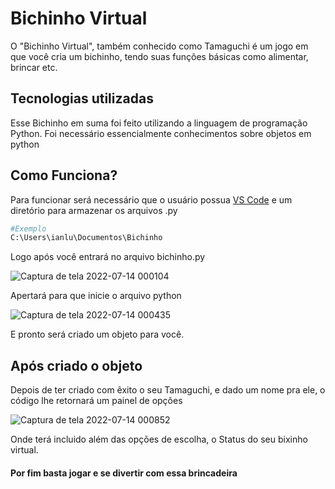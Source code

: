 # Bichinho Virtual
O "Bichinho Virtual", também conhecido como Tamaguchi é um jogo em que você cria um bichinho, tendo suas funções básicas como alimentar, brincar etc.

## Tecnologias utilizadas
Esse Bichinho em suma foi feito utilizando a linguagem de programação Python. Foi necessário essencialmente conhecimentos sobre objetos em python

## Como Funciona?
Para funcionar será necessário que o usuário possua [VS Code](https://code.visualstudio.com/) e um diretório para armazenar os arquivos .py
```bash
#Exemplo
C:\Users\ianlu\Documentos\Bichinho
```
Logo após você entrará no arquivo bichinho.py

![Captura de tela 2022-07-14 000104](https://user-images.githubusercontent.com/103367370/178888812-ecbc2b3f-21a8-42f8-a073-c944f455136d.jpg)

Apertará para que inicie o arquivo python

![Captura de tela 2022-07-14 000435](https://user-images.githubusercontent.com/103367370/178889244-d9bf39a7-f411-4776-aedd-80a9a2e7883c.jpg)

E pronto será criado um objeto para você.

## Após criado o objeto

Depois de ter criado com êxito o seu Tamaguchi, e dado um nome pra ele, o código lhe retornará um painel de opções

![Captura de tela 2022-07-14 000852](https://user-images.githubusercontent.com/103367370/178889714-b4f5a757-0cc0-42ed-88fd-ed7f62a46387.jpg)

Onde terá incluido além das opções de escolha, o Status do seu bixinho virtual. 

#### Por fim basta jogar e se divertir com essa brincadeira
